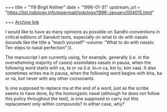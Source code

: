 +++
title = "119 Birgit Kellner"
date = "1996-01-31"
upstream_url = "https://list.indology.info/pipermail/indology/1996-January/004015.html"

+++
[Archive link](https://list.indology.info/pipermail/indology/1996-January/004015.html)

I would like to have as many opinions as possible on Sandhi-conventions in
critical editions of Sanskrit texts, especially on what to do with nasals
(sounds like the title a "teach yourself"-volume: "What to do with nasals:
Ten steps to nasal perfection":)). 

The manuscript I am currently using, for example, generally (i.e. in the
overwhelming  majority of cases)
assimilates nasals in pausa, when the following word starts with ca, ta or
va  (i.e. ki~n ca, kin tu, kim vaa). It also sometimes writes ma in pausa,
when the following word begins with bha, ba or na, but never with any other
consonants. 

Is one supposed to replace ma at the end of a word, just as the scribe seems
to have done, by the homorganic nasal (although he does not follow this
policy throughout the text), is one supposed to carry out this replacement
only within compounds? In either case, why? 






